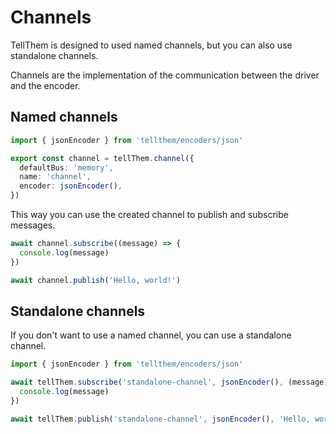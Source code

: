 # Channels

TellThem is designed to used named channels, but you can also use standalone channels.

Channels are the implementation of the communication between the driver and the encoder.

## Named channels

```ts
import { jsonEncoder } from 'tellthem/encoders/json'

export const channel = tellThem.channel({
  defaultBus: 'memory',
  name: 'channel',
  encoder: jsonEncoder(),
})
```

This way you can use the created channel to publish and subscribe messages.

```ts
await channel.subscribe((message) => {
  console.log(message)
})

await channel.publish('Hello, world!')
```

## Standalone channels

If you don't want to use a named channel, you can use a standalone channel.

```ts
import { jsonEncoder } from 'tellthem/encoders/json'

await tellThem.subscribe('standalone-channel', jsonEncoder(), (message) => {
  console.log(message)
})

await tellThem.publish('standalone-channel', jsonEncoder(), 'Hello, world!')
```

